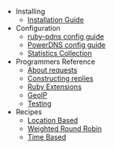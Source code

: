   * Installing
    * [Installation Guide](ReferenceInstallGuide.md)
  * Configuration
    * [ruby-pdns config guide](ReferenceConfigurationGuide.md)
    * [PowerDNS config guide](PDNSConfigurationGuide.md)
    * [Statistics Collection](ReferenceStatistics.md)
  * Programmers Reference
    * [About requests](ReferenceInfoAboutRequests.md)
    * [Constructing replies](ReferenceConstructingReplies.md)
    * [Ruby Extensions](ReferenceRubyExtensions.md)
    * [GeoIP](ReferenceGeoIP.md)
    * [Testing](TestingRecords.md)
  * Recipes
    * [Location Based](RecipeGeoLocation.md)
    * [Weighted Round Robin](RecipeWeightedRoundRobin.md)
    * [Time Based](RecipeTimeBased.md)